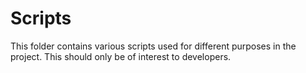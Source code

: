 Scripts
=================

This folder contains various scripts used for different purposes in the project.
This should only be of interest to developers.

